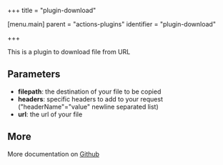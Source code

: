 +++
title = "plugin-download"

[menu.main]
parent = "actions-plugins"
identifier = "plugin-download"

+++

This is a plugin to download file from URL

## Parameters

* **filepath**: the destination of your file to be copied
* **headers**: specific headers to add to your request ("headerName"="value" newline separated list)
* **url**: the url of your file


## More

More documentation on [Github](https://github.com/ovh/cds/tree/master/contrib/plugins/plugin-download/README.md)
